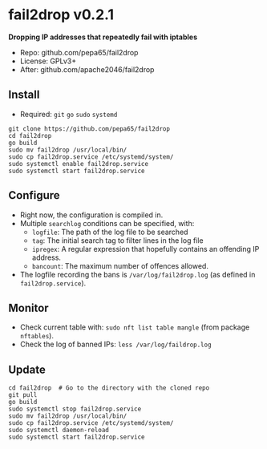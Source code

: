 # fail2drop v0.2.1
**Dropping IP addresses that repeatedly fail with iptables**

* Repo: github.com/pepa65/fail2drop
* License: GPLv3+
* After: github.com/apache2046/fail2drop

## Install
* Required: `git` `go` `sudo` `systemd`

```
git clone https://github.com/pepa65/fail2drop
cd fail2drop
go build
sudo mv fail2drop /usr/local/bin/
sudo cp fail2drop.service /etc/systemd/system/
sudo systemctl enable fail2drop.service
sudo systemctl start fail2drop.service
```

## Configure
* Right now, the configuration is compiled in.
* Multiple `searchlog` conditions can be specified, with:
  - `logfile`: The path of the log file to be searched
  - `tag`: The initial search tag to filter lines in the log file
  - `ipregex`: A regular expression that hopefully contains an offending IP address.
  - `bancount`: The maximum number of offences allowed.
* The logfile recording the bans is `/var/log/fail2drop.log` (as defined in `fail2drop.service`).

## Monitor
* Check current table with: `sudo nft list table mangle` (from package `nftables`).
* Check the log of banned IPs: `less /var/log/faildrop.log`

## Update
```
cd fail2drop  # Go to the directory with the cloned repo
git pull
go build
sudo systemctl stop fail2drop.service
sudo mv fail2drop /usr/local/bin/
sudo cp fail2drop.service /etc/systemd/system/
sudo systemctl daemon-reload
sudo systemctl start fail2drop.service
```

